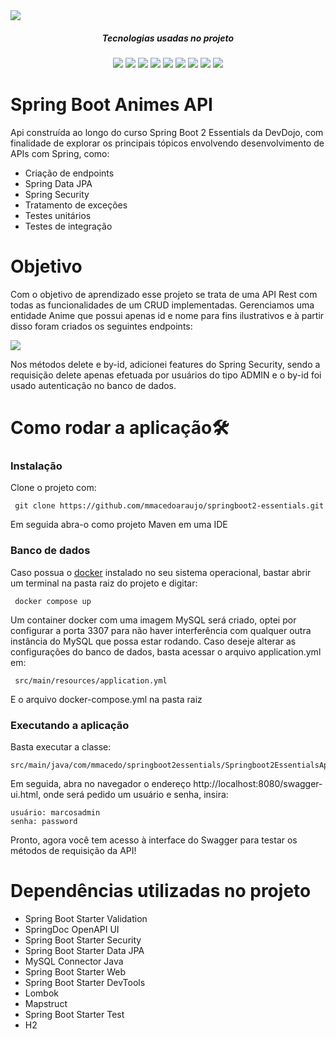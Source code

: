 <img src="https://img.shields.io/badge/Status-Concluido-brightgreen">
<div align="center">
<h5 align="center"> Tecnologias usadas no projeto </h5>
<img src="https://img.shields.io/badge/Spring-6DB33F?style=flat-square&logo=Spring&logoColor=white"/>
<img src="https://img.shields.io/badge/Docker-2496ED?style=flat-square&logo=Docker&logoColor=white"/>
<img src="https://img.shields.io/badge/MySQL-4479A1?style=flat-square&logo=MySQL&logoColor=white"/>
<img src="https://img.shields.io/badge/Intellij-000000?style=flat-square&logo=Intellij IDEA&logoColor=white"/>
<img src="https://img.shields.io/badge/Maven-C71A36?style=flat-square&logo=Apache Maven&logoColor=white"/>
<img src="https://img.shields.io/badge/Postman-FF6C37?style=flat-square&logo=Postman&logoColor=white"/>
<img src="https://img.shields.io/badge/Spring Boot-6DB33F?style=flat-square&logo=Spring Boot&logoColor=white"/>
<img src="https://img.shields.io/badge/Spring Security-6DB33F?style=flat-square&logo=Spring Security&logoColor=white"/>
<img src="https://img.shields.io/badge/Swagger-85EA2D?style=flat-square&logo=Swagger&logoColor=white"/>
</div>
<h1> Spring Boot Animes API </h1>
<p>Api construída ao longo do curso Spring Boot 2 Essentials da DevDojo, com finalidade de explorar os principais tópicos envolvendo desenvolvimento de APIs com Spring, como:</p>
<ul>
<li>Criação de endpoints</li>
<li>Spring Data JPA</li>
<li>Spring Security</li>
<li>Tratamento de exceções</li>
<li>Testes unitários</li>
<li>Testes de integração</li>
</ul>

<h1> Objetivo </h1>
<p>Com o objetivo de aprendizado esse projeto se trata de uma API Rest com todas as funcionalidades de um CRUD implementadas. Gerenciamos uma entidade Anime que possui apenas id e nome para fins ilustrativos e à partir disso foram criados os seguintes endpoints: </p>
<img src="https://user-images.githubusercontent.com/103322548/200079087-16e2f2a2-3614-4c7a-9400-6153293ed39b.png">
<p>Nos métodos delete e by-id, adicionei features do Spring Security, sendo a requisição delete apenas efetuada por usuários do tipo ADMIN e o by-id foi usado autenticação no banco de dados.</p>
<p></p>

<h1>Como rodar a aplicação🛠️</h1> 

<h3> Instalação </h3>
<p>Clone o projeto com: </p>

```
 git clone https://github.com/mmacedoaraujo/springboot2-essentials.git
```

<p>Em seguida abra-o como projeto Maven em uma IDE</p>

<h3> Banco de dados </h3>

<p>Caso possua o <a href="https://www.docker.com/">docker</a> instalado no seu sistema operacional, bastar abrir um terminal na pasta raiz do projeto e digitar: </p>


```
 docker compose up
```
<p>Um container docker com uma imagem MySQL será criado, optei por configurar a porta 3307 para não haver interferência com qualquer outra instância do MySQL que possa estar rodando. Caso deseje alterar as configurações do banco de dados, basta acessar o arquivo application.yml em: </p>

```
 src/main/resources/application.yml
```
<p>E o arquivo docker-compose.yml na pasta raiz </p>

<h3> Executando a aplicação </h3>
<p>Basta executar a classe: </p>

```
src/main/java/com/mmacedo/springboot2essentials/Springboot2EssentialsApplication.java
```

<p>Em seguida, abra no navegador o endereço http://localhost:8080/swagger-ui.html, onde será pedido um usuário e senha, insira: </p>

```
usuário: marcosadmin
senha: password
```

<p>Pronto, agora você tem acesso à interface do Swagger para testar os métodos de requisição da API!</p>

<h1> Dependências utilizadas no projeto </h1>
<ul>
<li>Spring Boot Starter Validation</li>
<li>SpringDoc OpenAPI UI</li>
<li>Spring Boot Starter Security</li>
<li>Spring Boot Starter Data JPA</li>
<li>MySQL Connector Java</li>
<li>Spring Boot Starter Web</li>
<li>Spring Boot Starter DevTools</li>
<li>Lombok</li>
<li>Mapstruct</li>
<li>Spring Boot Starter Test</li>
<li>H2</li>
</ul>
